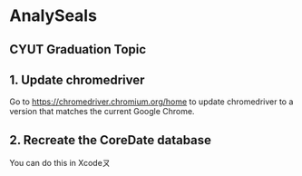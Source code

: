 # AnalySeals
## CYUT Graduation Topic

## 1. Update chromedriver
Go to https://chromedriver.chromium.org/home to update chromedriver to a version that matches the current Google Chrome.
## 2. Recreate the CoreDate database
You can do this in Xcodeㄡ
